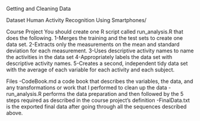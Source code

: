 Getting and Cleaning Data

Dataset
Human Activity Recognition Using Smartphones/

Course Project
You should create one R script called run_analysis.R that does the following.
1-Merges the training and the test sets to create one data set.
2-Extracts only the measurements on the mean and standard deviation for each measurement.
3-Uses descriptive activity names to name the activities in the data set
4-Appropriately labels the data set with descriptive activity names.
5-Creates a second, independent tidy data set with the average of each variable for each activity and each subject.

Files
-CodeBook.md a code book that describes the variables, the data, and any transformations or work that I performed to clean up the data
-run_analysis.R performs the data preparation and then followed by the 5 steps required as described in the course project’s definition
-FinalData.txt is the exported final data after going through all the sequences described above.
